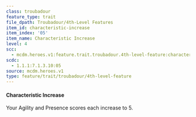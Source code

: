 ```yaml
---
class: troubadour
feature_type: trait
file_dpath: Troubadour/4th-Level Features
item_id: characteristic-increase
item_index: '05'
item_name: Characteristic Increase
level: 4
scc:
  - mcdm.heroes.v1:feature.trait.troubadour.4th-level-feature:characteristic-increase
scdc:
  - 1.1.1:7.1.3.10:05
source: mcdm.heroes.v1
type: feature/trait/troubadour/4th-level-feature
---
```


#### Characteristic Increase

Your Agility and Presence scores each increase to 5.
